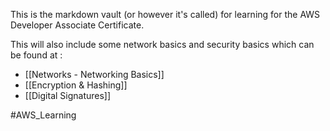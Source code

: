 This is the markdown vault (or however it's called) for learning for the AWS Developer Associate Certificate.

This will also include some network basics and security basics which can be found at :
- [[Networks - Networking Basics]]
- [[Encryption & Hashing]]
- [[Digital Signatures]]






#AWS_Learning